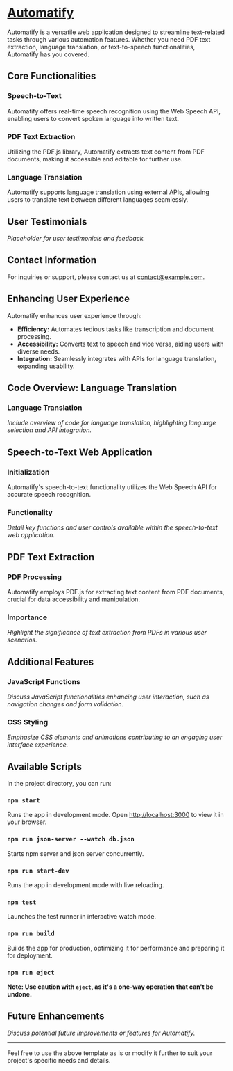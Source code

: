 # [Automatify](https://niraj1608.github.io/automatify/views/index2.html)

Automatify is a versatile web application designed to streamline text-related tasks through various automation features. Whether you need PDF text extraction, language translation, or text-to-speech functionalities, Automatify has you covered.

## Core Functionalities

### Speech-to-Text
Automatify offers real-time speech recognition using the Web Speech API, enabling users to convert spoken language into written text.

### PDF Text Extraction
Utilizing the PDF.js library, Automatify extracts text content from PDF documents, making it accessible and editable for further use.

### Language Translation
Automatify supports language translation using external APIs, allowing users to translate text between different languages seamlessly.

## User Testimonials

*Placeholder for user testimonials and feedback.*

## Contact Information

For inquiries or support, please contact us at [contact@example.com](mailto:contact@example.com).

## Enhancing User Experience

Automatify enhances user experience through:
- **Efficiency:** Automates tedious tasks like transcription and document processing.
- **Accessibility:** Converts text to speech and vice versa, aiding users with diverse needs.
- **Integration:** Seamlessly integrates with APIs for language translation, expanding usability.

## Code Overview: Language Translation

### Language Translation
*Include overview of code for language translation, highlighting language selection and API integration.*

## Speech-to-Text Web Application

### Initialization
Automatify's speech-to-text functionality utilizes the Web Speech API for accurate speech recognition.

### Functionality
*Detail key functions and user controls available within the speech-to-text web application.*

## PDF Text Extraction

### PDF Processing
Automatify employs PDF.js for extracting text content from PDF documents, crucial for data accessibility and manipulation.

### Importance
*Highlight the significance of text extraction from PDFs in various user scenarios.*

## Additional Features

### JavaScript Functions
*Discuss JavaScript functionalities enhancing user interaction, such as navigation changes and form validation.*

### CSS Styling
*Emphasize CSS elements and animations contributing to an engaging user interface experience.*

## Available Scripts

In the project directory, you can run:

### `npm start`

Runs the app in development mode. Open [http://localhost:3000](http://localhost:3000) to view it in your browser.

### `npm run json-server --watch db.json`

Starts npm server and json server concurrently.

### `npm run start-dev`

Runs the app in development mode with live reloading.

### `npm test`

Launches the test runner in interactive watch mode.

### `npm run build`

Builds the app for production, optimizing it for performance and preparing it for deployment.

### `npm run eject`

**Note: Use caution with `eject`, as it's a one-way operation that can't be undone.**

## Future Enhancements

*Discuss potential future improvements or features for Automatify.*

---

Feel free to use the above template as is or modify it further to suit your project's specific needs and details.

 
 
